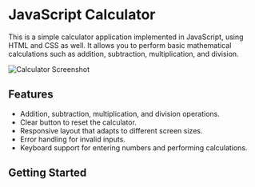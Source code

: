 # JavaScript Calculator

This is a simple calculator application implemented in JavaScript, using HTML and CSS as well. It allows you to perform basic mathematical calculations such as addition, subtraction, multiplication, and division.

![Calculator Screenshot](calculator.png)

## Features

- Addition, subtraction, multiplication, and division operations.
- Clear button to reset the calculator.
- Responsive layout that adapts to different screen sizes.
- Error handling for invalid inputs.
- Keyboard support for entering numbers and performing calculations.

## Getting Started
